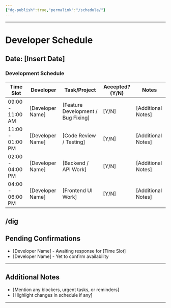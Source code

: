 ```yaml
---
{"dg-publish":true,"permalink":"/schedule/"}
---
```



---

# **Developer Schedule**

## **Date:** [Insert Date]

### **Development Schedule**

|Time Slot|Developer|Task/Project|Accepted? (Y/N)|Notes|
|---|---|---|---|---|
|09:00 - 11:00 AM|[Developer Name]|[Feature Development / Bug Fixing]|[Y/N]|[Additional Notes]|
|11:00 - 01:00 PM|[Developer Name]|[Code Review / Testing]|[Y/N]|[Additional Notes]|
|02:00 - 04:00 PM|[Developer Name]|[Backend / API Work]|[Y/N]|[Additional Notes]|
|04:00 - 06:00 PM|[Developer Name]|[Frontend UI Work]|[Y/N]|[Additional Notes]|
/dig
---

## **Pending Confirmations**

- [Developer Name] - Awaiting response for [Time Slot]
- [Developer Name] - Yet to confirm availability

---

## **Additional Notes**

- [Mention any blockers, urgent tasks, or reminders]
- [Highlight changes in schedule if any]

---

